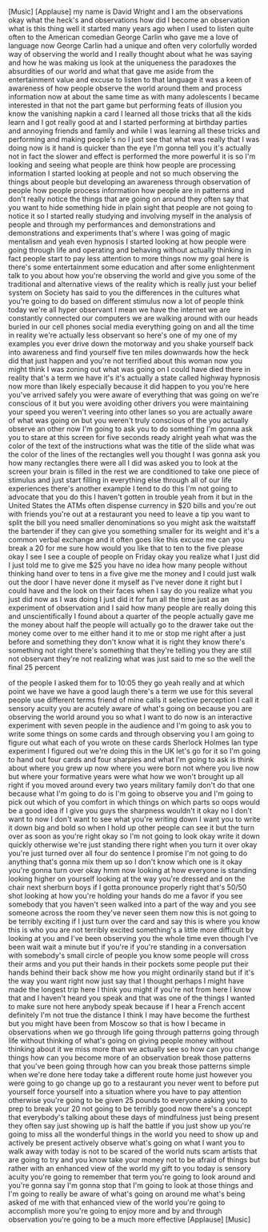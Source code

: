 
[Music]
[Applause]
my name is David Wright and I am the
observations okay what the heck&#39;s and
observations how did I become an
observation what is this thing well it
started many years ago when I used to
listen quite often to the American
comedian George Carlin who gave me a
love of language now George Carlin had a
unique and often very colorfully worded
way of observing the world and I really
thought about what he was saying and how
he was making us look at the uniqueness
the paradoxes the absurdities of our
world and what that gave me aside from
the entertainment value and excuse to
listen to that language it was a keen of
awareness of how people observe the
world around them and process
information now at about the same time
as with many adolescents I became
interested in that not the part game but
performing feats of illusion
you know the vanishing napkin a card I
learned all those tricks that all the
kids learn and I got really good at and
I started performing at birthday parties
and annoying friends and family and
while I was learning all these tricks
and performing and making people&#39;s no I
just see that what was really that I was
doing now is it hand is quicker than the
eye I&#39;m gonna tell you it&#39;s actually not
in fact the slower and effect is
performed the more powerful it is
so I&#39;m looking and seeing what people
are think
how people are processing information I
started looking at people and not so
much observing the things about people
but developing an awareness through
observation of people how people process
information how people are in patterns
and don&#39;t really notice the things that
are going on around they often say that
you want to hide something hide in plain
sight that people are not going to
notice it so I started really studying
and involving myself in the analysis of
people and through my performances and
demonstrations and demonstrations and
experiments that&#39;s where I was going of
magic mentalism and yeah even hypnosis I
started looking at how people were going
through life and operating and behaving
without actually thinking in fact people
start to pay less attention to more
things now my goal here is there&#39;s some
entertainment some education and after
some enlightenment talk to you about how
you&#39;re observing the world and give you
some of the traditional and alternative
views of the reality which is really
just your belief system on Society has
said to you the differences in the
cultures what you&#39;re going to do based
on different stimulus now a lot of
people think today we&#39;re all hyper
observant I mean we have the internet we
are constantly connected our computers
we are walking around with our heads
buried in our cell phones social media
everything going on and all the time in
reality we&#39;re actually less observant so
here&#39;s one of my one of my examples you
ever drive down the motorway and you
shake yourself back into awareness and
find yourself five
ten miles downwards how the heck did
that just happen
and you&#39;re not terrified about this
woman now you might think I was zoning
out what was going on I could have died
there in reality that&#39;s a term we have
it&#39;s it&#39;s actually a state called
highway hypnosis now more than likely
especially because it did happen to you
you&#39;re here you&#39;ve arrived safely you
were aware of everything that was going
on we&#39;re conscious of it but you were
avoiding other drivers you were
maintaining your speed you weren&#39;t
veering into other lanes so you are
actually aware of what was going on but
you weren&#39;t truly conscious of the you
actually observe an other now I&#39;m going
to ask you to do something I&#39;m gonna ask
you to stare at this screen for five
seconds ready alright yeah what was the
color of the text of the instructions
what was the title of the slide what was
the color of the lines of the rectangles
well you thought I was gonna ask you how
many rectangles there were all I did was
asked you to look at the screen your
brain is filled in the rest we are
conditioned to take one piece of
stimulus and just start filling in
everything else through all of our life
experiences there&#39;s another example I
tend to do this I&#39;m not going to
advocate that you do this I haven&#39;t
gotten in trouble yeah from it but in
the United States the ATMs often
dispense currency in $20 bills and
you&#39;re out with friends you&#39;re out at a
restaurant you need to leave a tip you
want to split the bill you need smaller
denominations so you might ask the
waitstaff the bartender if they can give
you something smaller for its weight and
it&#39;s a common verbal exchange and it
often goes like this excuse me can you
break a 20 for me sure how would you
like that to ten to the five please okay
I see I see a couple of people on Friday
okay you realize what I just did
I just told me to give me $25 you have
no idea how many people without thinking
hand over to tens in a five give me the
money and I could just walk out the door
I have never done it myself as I&#39;ve
never done it right but I could have and
the look on their faces when I say do
you realize what you just did now as I
was doing I just did it for fun all the
time just as an experiment of
observation and I said how many people
are really doing this and
unscientifically I found about a quarter
of the people actually gave me the money
about half the people will actually go
to the drawer take out the money come
over to me either hand it to me or stop
me right after a just before and
something they don&#39;t know what it is
right they know there&#39;s something not
right there&#39;s something that they&#39;re
telling you they are still not observant
they&#39;re not realizing what was just said
to me so the well the final 25 percent

of the people I asked them for to 10:05
they go yeah really and at which point
we have we have a good laugh there&#39;s a
term we use for this several people use
different terms friend of mine calls it
selective perception I call it sensory
acuity you are acutely aware of what&#39;s
going on because you are observing the
world around you so what I want to do
now is an interactive experiment with
seven people in the audience and I&#39;m
going to ask you to write some things on
some cards and through observing you I
am going to figure out what each of you
wrote on these cards Sherlock Holmes Ian
type experiment I figured out we&#39;re
doing this in the UK let&#39;s go for it so
I&#39;m going to hand out four cards and
four sharpies and what I&#39;m going to ask
is think about where you grew up now
where you were born not where you live
now but where your formative years were
what how we won&#39;t brought up all right
if you moved around every two years
military family don&#39;t do that one
because what I&#39;m going to do is I&#39;m
going to observe you and I&#39;m going to
pick out which of you comfort in which
things on which parts so oops would be a
good idea if I give you guys the
sharpness wouldn&#39;t it okay
no I don&#39;t want to now I don&#39;t want to
see what you&#39;re writing down I want you
to write it down big and bold so when I
hold up other people can see it but the
turn over as soon as you&#39;re right okay
so I&#39;m not going to look okay write it
down quickly otherwise we&#39;re just
standing there right when you turn it
over okay you&#39;re just turned over all
four do sentence I promise I&#39;m not going
to do anything that&#39;s gonna mix them up
so I don&#39;t know which one is it
okay you&#39;re gonna turn over okay
hmm now looking at how everyone is
standing looking higher on yourself
looking at the way you&#39;re dressed and on
the chair next
sherburn boys if I gotta pronounce
properly right that&#39;s 50/50 shot looking
at how you&#39;re holding your hands do me a
favor if you see somebody that you
haven&#39;t seen walked into a part of the
way and you see someone across the room
they&#39;ve never seen them now this is not
going to be terribly exciting if I just
turn over the card and say this is where
you know this is who you are not
terribly excited something&#39;s a little
more difficult by looking at you and
I&#39;ve been observing you the whole time
even though I&#39;ve been wait wait a minute
but if you&#39;re if you&#39;re standing in a
conversation with somebody&#39;s small
circle of people you know some people
will cross their arms and you put their
hands in their pockets
some people put their hands behind their
back show me how you might ordinarily
stand but if it&#39;s the way you want right
now just say that I thought perhaps I
might have made the longest trip here I
think you might if you&#39;re not from here
I know that and I haven&#39;t heard you
speak and that was one of the things I
wanted to make sure not here anybody
speak because if I hear a French accent
definitely
I&#39;m not true the distance I think I may
have become the furthest but you might
have been from Moscow so that is how I
became in observations when we go
through life going through patterns
going through life without thinking of
what&#39;s going on giving people money
without thinking about it we miss more
than we actually see so how can you
change things how can you become more of
an observation break those patterns that
you&#39;ve been going through how can you
break those patterns simple when we&#39;re
done here today take a different route
home just however you were going to go
change up go to a restaurant you never
went to before put yourself force
yourself into a situation where you have
to pay attention otherwise you&#39;re going
to be given 25 pounds to everyone asking
you to prep to break your 20 not going
to be terribly good now there&#39;s a
concept that everybody&#39;s talking about
these days of mindfulness just being
present they often say just showing up
is half the battle if you just show up
you&#39;re going to miss all the wonderful
things in the world you need to show up
and actively be present actively observe
what&#39;s going on what I want you to walk
away with today is not to be scared of
the world nuts scam artists that are
going to try and you know take your
money not to be afraid of things but
rather with an enhanced view of the
world my gift to you today is sensory
acuity you&#39;re going to remember that
term you&#39;re going to look around and
you&#39;re gonna say I&#39;m gonna stop that I&#39;m
going to look at those things and I&#39;m
going to really be aware of what&#39;s going
on around me what&#39;s being asked of me
with that enhanced view of the world
you&#39;re going to accomplish more you&#39;re
going to enjoy more and by and through
observation you&#39;re going to be a much
more effective
[Applause]
[Music]

